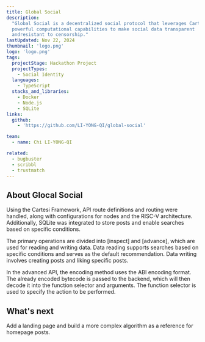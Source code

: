```yaml
---
title: Global Social
description:
  "Global Social is a decentralized social protocol that leverages Cartesi's
  powerful computational capabilities to make social data transparent
  andresistant to censorship."
lastUpdated: Nov 22, 2024
thumbnail: 'logo.png'
logo: 'logo.png'
tags:
  projectStage: Hackathon Project
  projectTypes:
    - Social Identity
  languages:
    - TypeScript
  stacks_and_libraries:
    - Docker
    - Node.js
    - SQLite
links:
  github:
    - 'https://github.com/LI-YONG-QI/global-social'

team:
  - name: Chi LI-YONG-QI

related:
  - bugbuster
  - scribbl
  - trustmatch
---
```


## About Glocal Social

Using the Cartesi Framework, API route definitions and routing were handled,
along with configurations for nodes and the RISC-V architecture. Additionally,
SQLite was integrated to store posts and enable searches based on specific
conditions.

The primary operations are divided into [inspect] and [advance], which are used
for reading and writing data. Data reading supports searches based on specific
conditions and serves as the default recommendation. Data writing involves
creating posts and liking specific posts.

In the advanced API, the encoding method uses the ABI encoding format. The
already encoded bytecode is passed to the backend, which will then decode it
into the function selector and arguments. The function selector is used to
specify the action to be performed.

## What's next

Add a landing page and build a more complex algorithm as a reference for
homepage posts.
